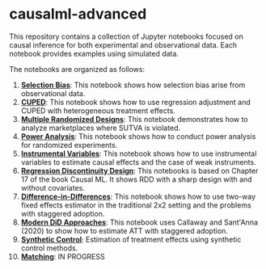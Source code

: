 # causalml-advanced
 
This repository contains a collection of Jupyter notebooks focused on causal inference for both experimental and observational data. Each notebook provides examples using simulated data.

The notebooks are organized as follows:

1. [**Selection Bias**](notebooks/Bias.ipynb): This notebook shows how selection bias arise from observational data.
2. [**CUPED**](notebooks/CUPED.ipynb): This notebook shows how to use regression adjustment and CUPED with heterogeneous treatment effects.
3. [**Multiple Randomized Designs**](notebooks/MRD.ipynb): This notebook demonstrates how to analyze marketplaces where SUTVA is violated.
4. [**Power Analysis**](notebooks/Power.ipynb): This notebook shows how to conduct power analysis for randomized experiments.
5. [**Instrumental Variables**](notebooks/IV.ipynb): This notebook shows how to use instrumental variables to estimate causal effects and the case of weak instruments.
6. [**Regression Discontinuity Design**](notebooks/RDD.ipynb): This notebooks is based on Chapter 17 of the book Causal ML. It shows RDD with a sharp design with and without covariates.
7. [**Difference-in-Differences**](notebooks/DID.ipynb): This notebook shows how to use two-way fixed effects estimator in the traditional 2x2 setting and the problems with staggered adoption.
8. [**Modern DiD Approaches**](notebooks/DID_Modern.ipynb): This notebook uses Callaway and Sant'Anna (2020) to show how to estimate ATT with staggered adoption.
9. [**Synthetic Control**](notebooks/SC.ipynb): Estimation of treatment effects using synthetic control methods.
10. [**Matching**](notebooks/Matching.ipynb): IN PROGRESS

